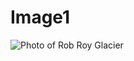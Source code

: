 # Image1
<!DOCTYPE html>
<html>
<head>
	<title>HTML Images</title>
</head>
<body>
	<img src="//www.html.am/images/samples/4s.jpg" alt="Photo of Rob Roy Glacier">
</body>
</html>
